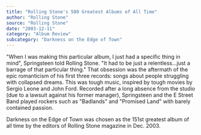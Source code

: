 ```yaml
---
title: "Rolling Stone's 500 Greatest Albums of All Time"
author: "Rolling Stone"
source: "Rolling Stone"
date: "2003-12-11"
category: "Album Review"
subcategory: "Darkness on the Edge of Town"
---
```


"When I was making this particular album, I just had a specific thing in mind", Springsteen told Rolling Stone. "It had to be just a relentless...just a barrage of that particular thing." That obsession was the aftermath of the epic romanticism of his first three records: songs about people struggling with collapsed dreams. This was tough music, inspired by tough movies by Sergio Leone and John Ford. Recorded after a long absence from the studio (due to a lawsuit against his former manager), Springsteen and the E Street Band played rockers such as "Badlands" and "Promised Land" with barely contained passion.

Darkness on the Edge of Town was chosen as the 151st greatest album of all time by the editors of Rolling Stone magazine in Dec. 2003.